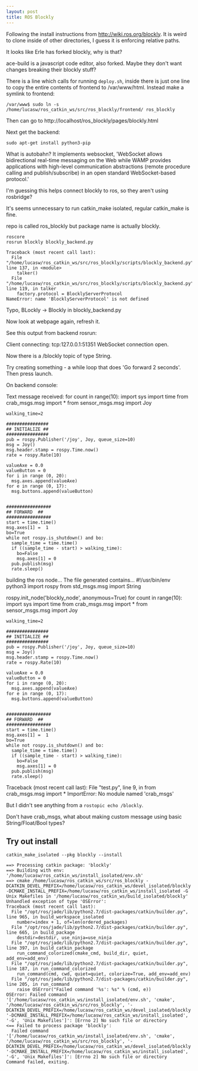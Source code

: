 ```yaml
---
layout: post
title: ROS Blockly
---
```


Following the install instructions from http://wiki.ros.org/blockly.
It is weird to clone inside of other directories, I guess it is enforcing relative paths.

It looks like Erle has forked blockly, why is that?

ace-build is a javascript code editor, also forked.
Maybe they don't want changes breaking their blockly stuff?

There is a line which calls for running `deploy.sh`, inside there is just one line to copy the entire contents of frontend to /var/www/html.
Instead make a symlink to frontend:

    /var/www$ sudo ln -s /home/lucasw/ros_catkin_ws/src/ros_blockly/frontend/ ros_blockly

Then can go to http://localhost/ros_blockly/pages/blockly.html

Next get the backend:

    sudo apt-get install python3-pip

What is autobahn?
It implements websocket, 'WebSocket allows bidirectional real-time messaging on the Web while WAMP provides applications with high-level communication abstractions (remote procedure calling and publish/subscribe) in an open standard WebSocket-based protocol.'

I'm guessing this helps connect blockly to ros, so they aren't using rosbridge?

It's seems unnecessary to run catkin_make isolated, regular catkin_make is fine.

repo is called ros_blockly but package name is actually blockly.

    roscore
    rosrun blockly blockly_backend.py

    Traceback (most recent call last):
      File "/home/lucasw/ros_catkin_ws/src/ros_blockly/scripts/blockly_backend.py", line 137, in <module>
        talker()
      File "/home/lucasw/ros_catkin_ws/src/ros_blockly/scripts/blockly_backend.py", line 119, in talker
        factory.protocol = BlocklyServerProtocol
    NameError: name 'BlocklyServerProtocol' is not defined

Typo, BLockly -> Blockly in blockly_backend.py

Now look at webpage again, refresh it.

See this output from backend rosrun:

   Client connecting: tcp:127.0.0.1:51351
   WebSocket connection open.

Now there is a /blockly topic of type String.

Try creating something - a while loop that does 'Go forward 2 seconds'.
Then press launch.

On backend console:

  Text message received: for count in range(10):
    import sys
    import time
    from crab_msgs.msg import *
    from sensor_msgs.msg import Joy

    walking_time=2

    ################
    ## INITIALIZE ##
    ################
    pub = rospy.Publisher('/joy', Joy, queue_size=10)
    msg = Joy()
    msg.header.stamp = rospy.Time.now()
    rate = rospy.Rate(10)

    valueAxe = 0.0
    valueButton = 0
    for i in range (0, 20):
      msg.axes.append(valueAxe)
    for e in range (0, 17):
      msg.buttons.append(valueButton)


    #################
    ## FORWARD  ##
    #################
    start = time.time()
    msg.axes[1] =  1
    bo=True
    while not rospy.is_shutdown() and bo:
      sample_time = time.time()
      if ((sample_time - start) > walking_time):
        bo=False
        msg.axes[1] = 0
      pub.publish(msg)
      rate.sleep()

  building the ros node...
  The file generated contains...
  #!/usr/bin/env python3
  import rospy
  from std_msgs.msg import String

  rospy.init_node('blockly_node', anonymous=True)
  for count in range(10):
    import sys
    import time
    from crab_msgs.msg import *
    from sensor_msgs.msg import Joy

    walking_time=2

    ################
    ## INITIALIZE ##
    ################
    pub = rospy.Publisher('/joy', Joy, queue_size=10)
    msg = Joy()
    msg.header.stamp = rospy.Time.now()
    rate = rospy.Rate(10)

    valueAxe = 0.0
    valueButton = 0
    for i in range (0, 20):
      msg.axes.append(valueAxe)
    for e in range (0, 17):
      msg.buttons.append(valueButton)


    #################
    ## FORWARD  ##
    #################
    start = time.time()
    msg.axes[1] =  1
    bo=True
    while not rospy.is_shutdown() and bo:
      sample_time = time.time()
      if ((sample_time - start) > walking_time):
        bo=False
        msg.axes[1] = 0
      pub.publish(msg)
      rate.sleep()


  Traceback (most recent call last):
    File "test.py", line 9, in <module>
      from crab_msgs.msg import *
  ImportError: No module named 'crab_msgs'


But I didn't see anything from a `rostopic echo /blockly`.

Don't have crab_msgs, what about making custom message using basic String/Float/Bool types?


## Try out install


    catkin_make_isolated --pkg blockly --install

    ==> Processing catkin package: 'blockly'
    ==> Building with env: '/home/lucasw/ros_catkin_ws/install_isolated/env.sh'
    ==> cmake /home/lucasw/ros_catkin_ws/src/ros_blockly -DCATKIN_DEVEL_PREFIX=/home/lucasw/ros_catkin_ws/devel_isolated/blockly -DCMAKE_INSTALL_PREFIX=/home/lucasw/ros_catkin_ws/install_isolated -G Unix Makefiles in '/home/lucasw/ros_catkin_ws/build_isolated/blockly'
    Unhandled exception of type 'OSError':
    Traceback (most recent call last):
      File "/opt/ros/jade/lib/python2.7/dist-packages/catkin/builder.py", line 965, in build_workspace_isolated
        number=index + 1, of=len(ordered_packages)
      File "/opt/ros/jade/lib/python2.7/dist-packages/catkin/builder.py", line 665, in build_package
        destdir=destdir, use_ninja=use_ninja
      File "/opt/ros/jade/lib/python2.7/dist-packages/catkin/builder.py", line 397, in build_catkin_package
        run_command_colorized(cmake_cmd, build_dir, quiet, add_env=add_env)
      File "/opt/ros/jade/lib/python2.7/dist-packages/catkin/builder.py", line 187, in run_command_colorized
        run_command(cmd, cwd, quiet=quiet, colorize=True, add_env=add_env)
      File "/opt/ros/jade/lib/python2.7/dist-packages/catkin/builder.py", line 205, in run_command
        raise OSError("Failed command '%s': %s" % (cmd, e))
    OSError: Failed command '['/home/lucasw/ros_catkin_ws/install_isolated/env.sh', 'cmake', '/home/lucasw/ros_catkin_ws/src/ros_blockly', '-DCATKIN_DEVEL_PREFIX=/home/lucasw/ros_catkin_ws/devel_isolated/blockly', '-DCMAKE_INSTALL_PREFIX=/home/lucasw/ros_catkin_ws/install_isolated', '-G', 'Unix Makefiles']': [Errno 2] No such file or directory
    <== Failed to process package 'blockly': 
      Failed command '['/home/lucasw/ros_catkin_ws/install_isolated/env.sh', 'cmake', '/home/lucasw/ros_catkin_ws/src/ros_blockly', '-DCATKIN_DEVEL_PREFIX=/home/lucasw/ros_catkin_ws/devel_isolated/blockly', '-DCMAKE_INSTALL_PREFIX=/home/lucasw/ros_catkin_ws/install_isolated', '-G', 'Unix Makefiles']': [Errno 2] No such file or directory
    Command failed, exiting.
